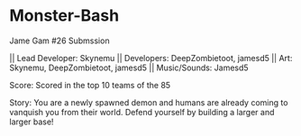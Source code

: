 # Monster-Bash
Jame Gam #26 Submssion

|| Lead Developer: Skynemu
|| Developers: DeepZombietoot, jamesd5
|| Art: Skynemu, DeepZombietoot, jamesd5
|| Music/Sounds: Jamesd5

Score: Scored in the top 10 teams of the 85

Story:
You are a newly spawned demon and humans are already coming to vanquish you from their world. 
Defend yourself by building a larger and larger base! 
